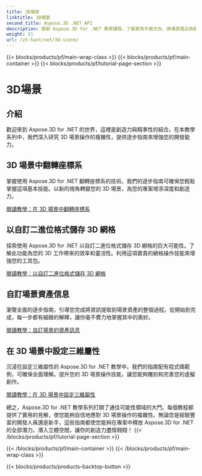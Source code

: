 ```yaml
---
title: 3D場景
linktitle: 3D場景
second_title: Aspose.3D .NET API
description: 探索 Aspose.3D for .NET 教學課程，了解更改平面方向、將場景匯出為壓縮的 AMF 格式、翻轉座標係等。
weight: 21
url: /zh-hant/net/3d-scene/
---
```


{{< blocks/products/pf/main-wrap-class >}}
{{< blocks/products/pf/main-container >}}
{{< blocks/products/pf/tutorial-page-section >}}

# 3D場景

## 介紹

歡迎來到 Aspose.3D for .NET 的世界，這裡是創造力與精準性的結合。在本教學系列中，我們深入研究 3D 場景操作的複雜性，提供逐步指南來增強您的開發能力。

## 3D 場景中翻轉座標系

掌握使用 Aspose.3D for .NET 翻轉座標系的技術。我們的逐步指南可確保您輕鬆掌握這項基本技能。以新的視角轉變您的 3D 場景，為您的專案增添深度和創造力。

[閱讀教學：在 3D 場景中翻轉座標系](./flip-coordinate-system/)

## 以自訂二進位格式儲存 3D 網格

探索使用 Aspose.3D for .NET 以自訂二進位格式儲存 3D 網格的巨大可能性。了解此功能為您的 3D 工作帶來的效率和靈活性。利用這項寶貴的網格操作技能來增強您的工具包。

[閱讀教學：以自訂二進位格式儲存 3D 網格](./save-3d-meshes-binary-format/)


## 自訂場景資產信息

瀏覽全面的逐步指南，引導您完成將資訊提取到場景資產的整個過程。從開始到完成，每一步都有細緻的解釋，讓你毫不費力地掌握其中的奧妙。

[閱讀教學：自訂場景的資產訊息](./information-to-scene/)

## 在 3D 場景中設定三維屬性

沉浸在設定三維屬性的 Aspose.3D for .NET 教學中。我們的指南配有程式碼範例，可確保全面理解。提升您的 3D 場景操作技能，讓您能夠雕刻和完善您的虛擬創作。

[閱讀教學：在 3D 場景中設定三維屬性](./set-3d-properties/)

總之，Aspose.3D for .NET 教學系列打開了通往可能性領域的大門。每個教程都提供了實用的見解，使您能夠自信地應對 3D 場景操作的複雜性。無論您是經驗豐富的開發人員還是新手，這些指南都使您能夠在專案中釋放 Aspose.3D for .NET 的全部潛力。潛入立體空間，讓你的創造力盡情翱翔！
{{< /blocks/products/pf/tutorial-page-section >}}

{{< /blocks/products/pf/main-container >}}
{{< /blocks/products/pf/main-wrap-class >}}

{{< blocks/products/products-backtop-button >}}
